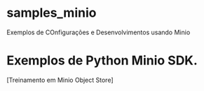 # samples_minio
Exemplos de COnfigurações e Desenvolvimentos usando Minio

# Exemplos de Python Minio SDK.

[Treinamento em Minio Object Store]
